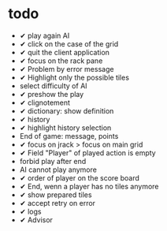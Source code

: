 # todo
- ✔ play again AI
- ✔ click on the case of the grid
- ✔ quit the client application
- ✔ focus on the rack pane
- ✔ Problem by error message
- ✔ Highlight only the possible tiles
-   select difficulty of AI
- ✔ preshow the play
- ✔ clignotement
- ✔ dictionary: show definition
- ✔ history
- ✔ highlight history selection
-   End of game: message, points
- ✔ focus on jrack > focus on main grid
- ✔ Field "Player" of played action is empty
-   forbid play after end
-   AI cannot play anymore
- ✔ order of player on the score board
- ✔ End, wenn a player has no tiles anymore
- ✔ show prepared tiles
- ✔ accept retry on error
- ✔ logs
- ✔ Advisor